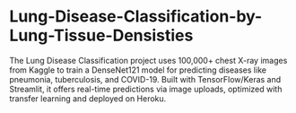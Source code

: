 # Lung-Disease-Classification-by-Lung-Tissue-Densisties
The Lung Disease Classification project uses 100,000+ chest X-ray images from Kaggle to train a DenseNet121 model for predicting diseases like pneumonia, tuberculosis, and COVID-19. Built with TensorFlow/Keras and Streamlit, it offers real-time predictions via image uploads, optimized with transfer learning and deployed on Heroku.
